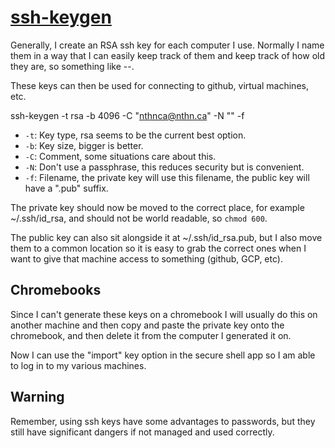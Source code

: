# [ssh-keygen](README.md)

Generally, I create an RSA ssh key for each computer I use. Normally I name them in a way that I can easily keep track of them and keep track of how old they are, so something like <machine-name>-<year>-<month>.

These keys can then be used for connecting to github, virtual machines, etc.

ssh-keygen -t rsa -b 4096 -C "nthnca@nthn.ca" -N "" -f <filename>

- `-t`: Key type, rsa seems to be the current best option.
- `-b`: Key size, bigger is better.
- `-C`: Comment, some situations care about this.
- `-N`: Don't use a passphrase, this reduces security but is convenient.
- `-f`: Filename, the private key will use this filename, the public key will have a ".pub" suffix.

The private key should now be moved to the correct place, for example ~/.ssh/id_rsa, and should not be world readable, so `chmod 600`.

The public key can also sit alongside it at ~/.ssh/id_rsa.pub, but I also move them to a common location so it is easy to grab the correct ones when I want to give that machine access to something (github, GCP, etc).

## Chromebooks

Since I can't generate these keys on a chromebook I will usually do this on another machine and then copy and paste the private key onto the chromebook, and then delete it from the computer I generated it on.

Now I can use the "import" key option in the secure shell app so I am able to log in to my various machines.

## Warning

Remember, using ssh keys have some advantages to passwords, but they still have significant dangers if not managed and used correctly.
